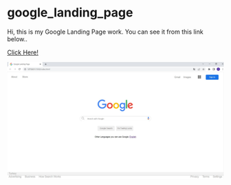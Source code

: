 # google_landing_page
Hi, this is my Google Landing Page work. You can see it from this link below..

[Click Here!](https://yusufgozukara.github.io/google_landing_page/)

![img](https://github.com/yusufgozukara/google_landing_page/blob/master/google_landing_page.jpg?raw=true)
